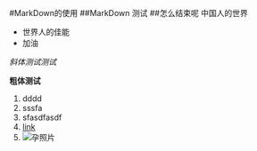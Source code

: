 #MarkDown的使用
##MarkDown 测试
##怎么结束呢
中国人的世界

* 世界人的佳能
* 加油

*斜体测试测试*

**粗体测试**

1. dddd
2. sssfa
3. sfasdfasdf
4. [link](http://www.baidu.com)
5. ![孕照片](http://b371.photo.store.qq.com/psb?/V14LaBri44Ymwx/J2YWmRN5YyE9kdTkqvpxyb.7hIMmTVNF0YlFvB7paC4!/b/dHMBAAAAAAAA "高高的")